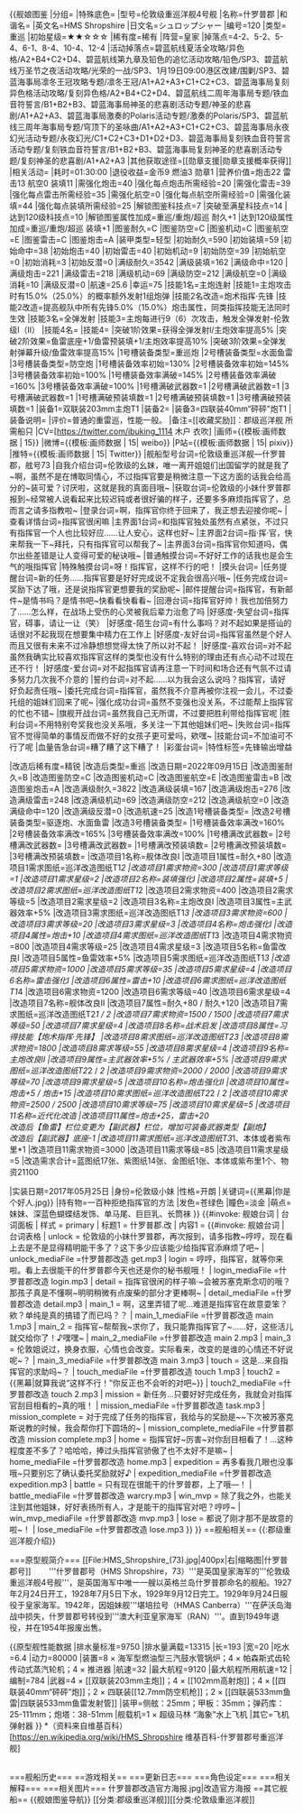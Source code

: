 {{舰娘图鉴
|分组=
|特殊底色=
|型号=伦敦级重巡洋舰4号舰
|名称=什罗普郡
|和谐名=
|英文名=HMS Shropshire
|日文名=シュロップシャー
|编号=120
|类型=重巡
|初始星级=★★☆☆☆
|稀有度=稀有
|阵营=皇家
|掉落点=4-2、5-2、5-4、6-1、8-4、10-4、12-4
|活动掉落点=碧蓝航线夏活全攻略/异色格/A2+B4+C2+D4、碧蓝航线第九章及铅色的追忆活动攻略/铅色/SP3、碧蓝航线万圣节之夜活动攻略/光荣的一战/SP3、1月19日09:00港区改建/围剿/SP3、碧蓝海事局凛冬王冠攻略专题/凛冬王冠/A1+A2+A3+C1+C2+C3、碧蓝海事局复刻异色格活动攻略/复刻异色格/A2+B4+C2+D4、碧蓝航线二周年海事局专题/铁血音符誓言/B1+B2+B3、碧蓝海事局神圣的悲喜剧活动专题/神圣的悲喜剧/A1+A2+A3、碧蓝海事局激奏的Polaris活动专题/激奏的Polaris/SP3、碧蓝航线三周年海事局专题/穹顶下的圣咏曲/A1+A2+A3+C1+C2+C3、碧蓝海事局永夜幻光活动专题/永夜幻光/C1+C2+C3+D1+D2+D3、碧蓝海事局复刻铁血音符誓言活动专题/复刻铁血音符誓言/B1+B2+B3、碧蓝海事局复刻神圣的悲喜剧活动专题/复刻神圣的悲喜剧/A1+A2+A3
|其他获取途径=[[勋章支援|勋章支援概率获得]]
|相关活动=
|耗时=01:30:00
|退役收益=金币9 燃油3 勋章1
|营养价值=炮击22  雷击13  航空0  装填11
|需强化炮击=40
|强化每点炮击所需经验=20
|需强化雷击=39
|强化每点雷击所需经验=35
|需强化航空=0
|强化每点航空所需经验=0
|需强化装填=44
|强化每点装填所需经验=25
|解锁图鉴科技点=7
|突破至满星科技点=14
|达到120级科技点=10
|解锁图鉴属性加成=重巡/重炮/超巡 耐久+1
|达到120级属性加成=重巡/重炮/超巡 装填+1
|图鉴耐久=C
|图鉴防空=C
|图鉴机动=C
|图鉴航空=E
|图鉴雷击=C
|图鉴炮击=A
|装甲类型=轻型
|初始耐久=590
|初始装填=59
|初始命中=38
|初始炮击=40
|初始雷击=40
|初始机动=9
|初始防空=39
|初始航空=0
|初始消耗=3
|初始反潜=0
|满级耐久=3542
|满级装填=162
|满级命中=120
|满级炮击=221
|满级雷击=218
|满级机动=69
|满级防空=212
|满级航空=0
|满级消耗=10
|满级反潜=0
|航速=25.6
|幸运=75
|技能1名=主炮连射
|技能1=主炮攻击时有15.0%（25.0%）的概率额外发射1组炮弹
|技能2名改造=炮术指挥·先锋
|技能2改造=提高舰队中所有先锋5.0%（15.0%）炮击属性，同类指挥技能无法同时生效
|技能3名=全弹发射
|技能3=主炮每进行9（6）次攻击，触发全弹发射-伦敦级I（II）
|技能4名=
|技能4=
|突破1阶效果=获得全弹发射l/主炮效率提高5%
|突破2阶效果=鱼雷底座+1/鱼雷预装填+1/主炮效率提高10%
|突破3阶效果=全弹发射弹幕升级/鱼雷效率提高15%
|1号槽装备类型=重巡炮
|2号槽装备类型=水面鱼雷
|3号槽装备类型=防空炮
|1号槽装备效率初始=130%
|2号槽装备效率初始=145%
|3号槽装备效率初始=100%
|1号槽装备效率满破=145%
|2号槽装备效率满破=160%
|3号槽装备效率满破=100%
|1号槽满破武器数=1
|2号槽满破武器数=1
|3号槽满破武器数=1
|1号槽满破预装填数=1
|2号槽满破预装填数=1
|3号槽满破预装填数=1
|装备1=双联装203mm主炮T1
|装备2=
|装备3=四联装40mm“砰砰”炮T1
|装备说明=
|评价=普通的重雷巡，性能一般。
|备注=[[收藏奖励]]：郡级巡洋舰 所需船只
|CV=[https://twitter.com/ibuking_1114 木户 衣吹]
|画师={{模板:画师数据 | 15}}
|微博={{模板:画师数据 | 15| weibo}}
|P站={{模板:画师数据 | 15| pixiv}}
|推特={{模板:画师数据 | 15| Twitter}}
|舰船型号台词=伦敦级重巡洋舰—什罗普郡，舷号73
|自我介绍台词=伦敦级的幺妹，唯一离开姐姐们出国留学的就是我了~啊，虽然不是在博取同情心，不过指挥官要是稍微注意一下这方面的话我会给高分的~装可爱？讨厌啦，这就是我的真面目哦~
|获取台词=伦敦级的小妹什罗普郡报到~经常被人说看起来比较迟钝或者很好骗的样子，还要多多麻烦指挥官了，总而言之请多指教啦~
|登录台词=啊，指挥官你终于回来了，我正想去迎接你呢~
|查看详情台词=指挥官很闲嘛
|主界面1台词=和指挥官独处虽然有点紧张，不过只有指挥官一个人也比较好应……让人安心，这样也好~
|主界面2台词=指·挥·官，快来帮我一下~拜托，只有指挥官可以帮我了~
|主界面3台词=指挥官你知道吗，偶尔出些差错是让人变得可爱的秘诀哦~
|普通触摸台词=不好好工作的话我也是会生气的哦指挥官
|特殊触摸台词=呀！指挥官，这样不行的吧！
|摸头台词=
|任务提醒台词=新的任务……指挥官要是好好完成说不定我会很高兴哦~
|任务完成台词=奖励下达了哦，还是说指挥官更想要我的奖励呢~
|邮件提醒台词=指挥官，有新邮件~是情书吗？是情书吧~快看看快看看~
|回港台词=指挥官好帅！我也加倍努力了……怎么样，在战场上受伤的心灵被我后辈力治愈了吗
|好感度-失望台词=指挥官，碍事，请让一让（笑）
|好感度-陌生台词=有什么事吗？对不起如果是搭讪的话很对不起我现在想要集中精力在工作上
|好感度-友好台词=指挥官虽然是个好人而且又很有未来不过冷静想想觉得太快了所以对不起！
|好感度-喜欢台词=对不起虽然我确实比较喜欢指挥官这样的类型也没有什么特别的理由还有点心动不过现在还不行！
|好感度-爱台词=对不起指挥官请再注意一下时间和场合还有气氛不过请多努力几次我不介意的
|誓约台词=对不起……以为我会这么说吗？指挥官，请好好负起责任哦~
|委托完成台词=指挥官，虽然我不介意再被你注视一会儿，不过委托组的姐妹们回来了呢~
|强化成功台词=虽然不变强也没关系，不过能帮上指挥官的忙也不错~
|旗舰开战台词=虽然我自己无所谓，不过要把胜利带给指挥官呢
|胜利台词=不用特别夸奖我也没关系哦，多关注一下其他姐妹们吧~
|失败台词=指挥官不觉得简单的事情反而做不好的女孩子更可爱吗，欸嘿~
|技能台词=不加油可不行了呢
|血量告急台词=糟了糟了这下糟了！
|彩蛋台词=
|特性标签=先锋输出增益

|改造后稀有度=精锐
|改造后类型=重巡
|改造日期=2022年09月15日
|改造图鉴耐久=B
|改造图鉴防空=C
|改造图鉴机动=C
|改造图鉴航空=E
|改造图鉴雷击=B
|改造图鉴炮击=A
|改造满级耐久=3822
|改造满级装填=167
|改造满级炮击=276
|改造满级雷击=248
|改造满级机动=69
|改造满级防空=212
|改造满级航空=0
|改造满级命中=120
|改造满级反潜=0
|改造航速=25
|改造1号槽装备类型=
|改造2号槽装备类型=驱逐炮、水面鱼雷
|改造3号槽装备类型=
|1号槽装备效率满改=160%
|2号槽装备效率满改=165%
|3号槽装备效率满改=100%
|1号槽满改武器数=<!--【改造有变化则填写】-->
|2号槽满改武器数=<!--【改造有变化则填写】-->
|3号槽满改武器数=<!--【改造有变化则填写】-->
|1号槽满改预装填数=<!--【改造有变化则填写】-->
|2号槽满改预装填数=<!--【改造有变化则填写】-->
|3号槽满改预装填数=<!--【改造有变化则填写】-->
|改造项目1名称=舰体改良I
|改造项目1属性=耐久+80
|改造项目1需求图纸=巡洋改造图纸T1*2
|改造项目1需求物资=300
|改造项目1需求等级=1
|改造项目1需求星级=2
|改造项目2名称=装填强化I
|改造项目2属性=装填+5
|改造项目2需求图纸=巡洋改造图纸T1*2
|改造项目2需求物资=400
|改造项目2需求等级=5
|改造项目2需求星级=2
|改造项目3名称=主炮改良I
|改造项目3属性=主武器效率+5%
|改造项目3需求图纸=巡洋改造图纸T1*3
|改造项目3需求物资=600
|改造项目3需求等级=20
|改造项目3需求星级=3
|改造项目4名称=炮击强化I
|改造项目4属性=炮击+10
|改造项目4需求图纸=巡洋改造图纸T1*3
|改造项目4需求物资=800
|改造项目4需求等级=25
|改造项目4需求星级=3
|改造项目5名称=鱼雷改良I
|改造项目5属性=鱼雷效率+5%
|改造项目5需求图纸=巡洋改造图纸T1*3
|改造项目5需求物资=1000
|改造项目5需求等级=35
|改造项目5需求星级=4
|改造项目6名称=雷击强化I
|改造项目6属性=雷击+10
|改造项目6需求图纸=巡洋改造图纸T1*4
|改造项目6需求物资=1200
|改造项目6需求等级=40
|改造项目6需求星级=4
|改造项目7名称=舰体改良II
|改造项目7属性=耐久+80 / 耐久+120
|改造项目7需求图纸=巡洋改造图纸T2*1 / *2
|改造项目7需求物资=1500 / 1500
|改造项目7需求等级=50
|改造项目7需求星级=4
|改造项目8名称=战术启发
|改造项目8属性=习得技能【炮术指挥·先锋】
|改造项目8需求图纸=巡洋改造图纸T2*3
|改造项目8需求物资=1800
|改造项目8需求等级=55
|改造项目8需求星级=4
|改造项目9名称=主炮改良II
|改造项目9属性=主武器效率+5% / 主武器效率+5%
|改造项目9需求图纸=巡洋改造图纸T2*2 / *2
|改造项目9需求物资=2000 / 2000
|改造项目9需求等级=70
|改造项目9需求星级=5
|改造项目10名称=炮击强化II
|改造项目10属性=炮击+5 / 炮击+15
|改造项目10需求图纸=巡洋改造图纸T2*2 / *2
|改造项目10需求物资=2500 / 2500
|改造项目10需求等级=75
|改造项目10需求星级=5
|改造项目11名称=近代化改造
|改造项目11属性=炮击+25，雷击+20<br>改造后【鱼雷】栏位变更为【副武器】栏位，增加可装备武器类型【副炮】<br>改造后【副武器】底座-1
|改造项目11需求图纸=巡洋改造图纸T3*1、本体或者紫布里*1
|改造项目11需求物资=3000
|改造项目11需求等级=85
|改造项目11需求星级=5
|改造需求合计=蓝图纸17张、紫图纸14张、金图纸1张、本体或紫布里1个、物资21100

|实装日期=2017年05月25日
|身份=伦敦级小妹
|性格=开朗
|关键词={{黑幕|你是个好人.jpg}}
|持有物=一百种拒绝指挥官的方法
|发色=苍绿色
|瞳色=淡金
|萌点=妹妹、深蓝色蝴蝶结发饰、单马尾、巨巨乳、长筒袜
}}
{{#invoke: 舰娘台词 | 台词面板 
| 样式 = primary
| 标题1 = 什罗普郡.改
| 内容1 = {{#invoke: 舰娘台词 | 台词表格
  | unlock = 伦敦级的小妹什罗普郡，再次报到，请多指教~哼哼，现在看上去是不是显得精明能干多了？这下多少应该能少给指挥官添麻烦了吧~
  | unlock_mediaFile =什罗普郡改造 get.mp3
  | login = 哼哼，指挥官，就等你来啦。看上去很能干的什罗普郡今天也还是你的秘书舰哦！
  | login_mediaFile =什罗普郡改造 login.mp3
  | detail = 指挥官很闲的样子嘛·~会被苏塞克斯念叨的哦？那孩子真是不懂啊~明明稍微有点废柴的部分才更棒啊~
  | detail_mediaFile =什罗普郡改造 detail.mp3
  | main_1 = 啊，这里弄错了呢…难道是指挥官在故意耍笨？欸？单纯是真的搞错了而已吗？？
  | main_1_mediaFile =什罗普郡改造 main 1.mp3
  | main_2 = 指挥官~帮帮我~求你了，我只能靠指挥官了~……好，这些活儿就交给你了！♪嘿嘿~
  | main_2_mediaFile =什罗普郡改造 main 2.mp3
  | main_3 = 伦敦姐说过，换身衣服，心情也会改变。实际看来，改变的是谁的心情还不好说呢~？
  | main_3_mediaFile =什罗普郡改造 main 3.mp3
  | touch = 这是…来自指挥官的求助吗~？
  | touch_mediaFile =什罗普郡改造 touch 1.mp3
  | touch2 = {{黑幕|就算我说“这样不行！”你反正也不会听的对吧~}}
  | touch2_mediaFile =什罗普郡改造 touch 2.mp3
  | mission = 新任务…只要好好完成任务，我就会对指挥官刮目相看的~真的哦！
  | mission_mediaFile =什罗普郡改造 task.mp3
  | mission_complete = 对于完成了任务的指挥官，我给与的奖励是~~下次被苏塞克斯说教的时候，我会帮你打下圆场的~
  | mission_complete_mediaFile =什罗普郡改造 mission complete.mp3
  | home = 指挥官好~厉害~对你刮目相看了！…这种程度差不多了？哈哈哈，捧过头指挥官骄傲了也不太好不是嘛~
  | home_mediaFile =什罗普郡改造 home.mp3
  | expedition = 再多看我几眼也没事哦~只要别忘了确认委托奖励就好♪
  | expedition_mediaFile =什罗普郡改造 expedition.mp3
  | battle = 只有现在很能干的什罗普郡，上了哦—！
  | battle_mediaFile =什罗普郡改造 warcry.mp3
  | win_mvp = 除了我之外，也能关注到其他姐妹，好好表扬所有人，才是能干的指挥官对吧？哼哼~
  | win_mvp_mediaFile =什罗普郡改造 mvp.mp3
  | lose = 都说了刚才那不是故意的啦~！
  | lose_mediaFile =什罗普郡改造 lose.mp3
  }}
}}
==舰船相关==
{{:郡级重巡洋舰介绍}}

===原型舰简介===
[[File:HMS_Shropshire_(73).jpg|400px|右|缩略图|什罗普郡号]]
　　'''什罗普郡号（HMS Shropshire，73）'''是英国皇家海军的'''伦敦级重巡洋舰4号舰'''，是英国海军中唯一一艘以英格兰岛什罗普郡命名的舰船。1927年2月24日开工，1928年7月5日下水，1929年9月12日完工。1929年9月24日服役于皇家海军。1942年，因姐妹舰'''堪培拉号（HMAS Canberra）'''在萨沃岛海战中损失，什罗普郡号转役到'''澳大利亚皇家海军（RAN）'''。直到1949年退役，并在1954年报废出售。<br>

{{原型舰性能数据
|排水量标准=9750
|排水量满载=13315 
|长=193
|宽=20
|吃水=6.4
|动力=80000
|装置=8 × 海军型燃油型三汽鼓水管锅炉；4 × 帕森斯式齿轮传动式蒸汽轮机；4 × 推进器
|航速=32
|最大航程=9120
|最大航程所用航速=12
|编制=784
|武器=4 × [[双联装203mm主炮]]；4 × [[102mm高射炮]]；4 × [[四联装40mm“砰砰”炮]]；2 × 四联装[[12.7mm防空机枪]]；2 × [[四联装533mm鱼雷|四联装533mm鱼雷发射管]]
|装甲=侧舷：25mm；甲板：35mm；弹药库：25-111mm；炮塔：38-51mm
|舰载机=1 × 超级马林 “海象”水上飞机
|其它=飞机弹射器
}}
*（资料来自维基百科）<ref>[https://en.wikipedia.org/wiki/HMS_Shropshire 维基百科-什罗普郡号重巡洋舰]</ref><br><br>

===舰船历史===
==游戏相关==
===更新日志===
===角色设定===
===相关解释===
===相关图片===
<gallery mode="packed" heights="300px">
什罗普郡改造官方海报.jpg|改造官方海报
</gallery>
==其它舰船==
{{舰娘图鉴导航}}
[[分类:郡级重巡洋舰]][[分类:伦敦级重巡洋舰]]